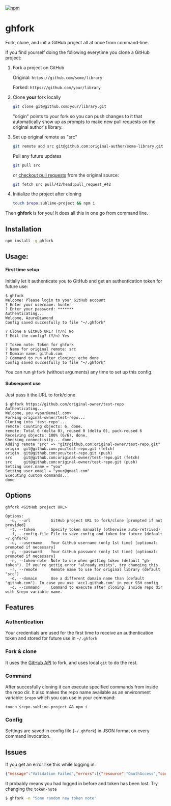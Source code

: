 [![npm](https://img.shields.io/npm/v/ghfork.svg)](https://www.npmjs.com/package/ghfork)

# ghfork

Fork, clone, and init a GitHub project all at once from command-line.

If you find yourself doing the following everytime you clone a GitHub project:

1. Fork a project on GitHub

    Original: `https://github.com/some/library`

    Forked: `https://github.com/your/library`

2. Clone **your** fork locally

    ```sh
    git clone git@github.com:your/library.git
    ```
    "origin" points to your fork so you can push changes to it that automatically show up as prompts to make new pull requests on the original author's library.

3. Set up original remote as "src"

    ```sh
    git remote add src git@github.com:original-author/some-library.git
    ```

    Pull any future updates

    ```sh
    git pull src
    ```

    or [checkout pull requests][1] from the original source:


    ```sh
    git fetch src pull/42/head:pull_request_#42
    ```

4. Initialize the project after cloning

    ```sh
    touch $repo.sublime-project && npm i
    ```

Then **ghfork** is for you! It does all this in one go from command line.

## Installation

```sh
npm install -g ghfork
```

## Usage:

#### First time setup

Initially let it authenticate you to GitHub and get an authentication token for future use:

```
$ ghfork
Welcome! Please login to your GitHub account
? Enter your username: hunter
? Enter your password: *******
Authenticating...
Welcome, AzureDiamond
Config saved succesfully to file "~/.ghfork"

? Clone a GitHub URL? (Y/n) No
? Edit the config? (Y/n) Yes

? Token note: Token for ghfork
? Name for original remote: src
? Domain name: github.com
? Command to run after cloning: echo done
Config saved succesfully to file "~/.ghfork"
```

You can run `ghfork` (without arguments) any time to set up this config.

#### Subsequent use

Just pass it the URL to fork/clone

```
$ ghfork https://github.com/original-owner/test-repo
Authenticating...
Welcome, you <your@email.com>
Forking original-owner/test-repo...
Cloning into 'test-repo'...
remote: Counting objects: 6, done.
remote: Total 6 (delta 0), reused 0 (delta 0), pack-reused 6
Receiving objects: 100% (6/6), done.
Checking connectivity... done.
Adding remote "src" => "git@github.com:original-owner/test-repo.git"
origin  git@github.com:you/test-repo.git (fetch)
origin  git@github.com:you/test-repo.git (push)
src     git@github.com:original-owner/test-repo.git (fetch)
src     git@github.com:original-owner/test-repo.git (push)
Setting user.name = "you"
Setting user.email = "your@gmail.com"
Executing custom commands...
done
```

## Options

```
ghfork <GitHub project URL>

Options:
  -u, --url         GitHub project URL to fork/clone [prompted if not provided]
  -t, --token       Specify token manually (otherwise auto-retrived)
  -f, --config-file File to save config and token for future (default ~/.ghfork)
  -u, --username    Your GitHub username (only 1st time) [optional: prompted if necessary]
  -p, --password    Your GitHub password (only 1st time) [optional: prompted if necessary]
  -n, --token-note  Note to use when getting token (default "gh-token"). If you're gettig error "already exists", try changing this.
  -r, --remote      Remote name to use for original library (default "src")
  -d, --domain      Use a different domain name than (default "github.com"). In case you use 'acc1.github.com' in your SSH config
  -c, --command     Command to execute after cloning. Inside repo dir with $repo variable name.
```

## Features

### Authentication

Your credentials are used for the first time to receive an authentication token and stored for future use in `~/.ghfork`

### Fork & clone

It uses the [GitHub API][2] to fork, and uses local `git` to do the rest.

### Command

After succesfully cloning it can execute specified commands from inside the repo dir. It also makes the repo name available as an environment variable: `$repo` which you can use in your command:

```
touch $repo.sublime-project && npm i
```

### Config

Settings are saved in config file (`~/.ghfork`) in JSON format on every command invocation.

## Issues

If you get an error like this while logging in:

```json
{"message":"Validation Failed","errors":[{"resource":"OauthAccess","code":"already_exists","field":"description"}],"documentation_url":"https://developer.github.com/v3/oauth_authorizations/#create-a-new-authorization"}
```
It probably means you had logged in before and token has been lost. Try changing the `token-note`

```sh
$ ghfork -n "Some random new token note"
```

  [1]: https://help.github.com/articles/checking-out-pull-requests-locally/
  [2]: https://developer.github.com/v3/repos/forks/#create-a-fork
